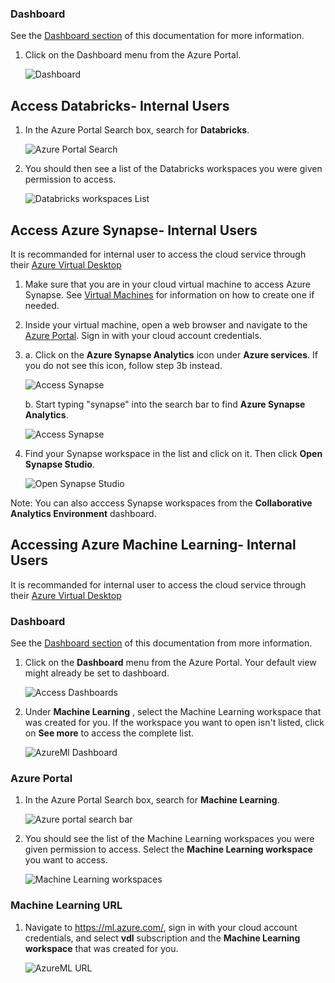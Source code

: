 ### Dashboard

See the [Dashboard section](Dashboards.md) of this documentation for more information.  
1. Click on the Dashboard menu from the Azure Portal.  

    ![Dashboard](images/DataFactoryDashboard.png)  


## Access Databricks- Internal Users

1. In the Azure Portal Search box, search for **Databricks**.  

    ![Azure Portal Search](images/DatabricksPortalSearch.png)  

2. You should then see a list of the Databricks workspaces you were given permission to access.  

    ![Databricks workspaces List](images/DatabricksPortalList.png)




## Access Azure Synapse- Internal Users
It is recommanded for internal user to access the cloud service through their [Azure Virtual Desktop](AVD.md)
1. Make sure that you are in your cloud virtual machine to access Azure Synapse. See [Virtual Machines](VirtualMachines.md) for information on how to create one if needed.

2. Inside your virtual machine, open a web browser and navigate to the [Azure Portal](https://portal.azure.com). Sign in with your cloud account credentials.

3. 
    a. Click on the **Azure Synapse Analytics** icon under **Azure services**. If you do not see this icon, follow step 3b instead.

    ![Access Synapse](images/AzureSynapseAccess_2.png)

    b. Start typing "synapse" into the search bar to find **Azure Synapse Analytics**.

    ![Access Synapse](images/AzureSynapseAccess.png) 

4. Find your Synapse workspace in the list and click on it. Then click **Open Synapse Studio**.


    ![Open Synapse Studio](images/AzureSynapseOpenStudio.png)

Note: You can also acccess Synapse workspaces from the **Collaborative Analytics Environment** dashboard.



<!-- *New:* Please access Azure ML form your CAE [Virtual Machine](VirtualMarchine.md). -->

## Accessing Azure Machine Learning- Internal Users
It is recommanded for internal user to access the cloud service through their [Azure Virtual Desktop](AVD.md)
### Dashboard

See the [Dashboard section](Dashboards.md) of this documentation from more information.  

1. Click on the **Dashboard** menu from the Azure Portal. Your default view might already be set to dashboard.  

    ![Access Dashboards](images/AccessDashboard.png)

2. Under **Machine Learning** , select the Machine Learning workspace that was created for you. If the workspace you want to open isn't listed, click on **See more** to access the complete list.

    ![AzureMl Dashboard](images/AzureMLDashboard.png)

### Azure Portal

1.	In the Azure Portal Search box, search for **Machine Learning**.

    ![Azure portal search bar](images/AzureML_01.png)  

2.	You should see the list of the Machine Learning workspaces you were given permission to access. Select the **Machine Learning workspace** you want to access.

    ![Machine Learning workspaces](images/AzureML_02.png)

### Machine Learning URL
1. Navigate to https://ml.azure.com/, sign in with your cloud account credentials, and select **vdl** subscription and the **Machine Learning workspace** that was created for you.  

    ![AzureML URL](images/AzureMlURL.PNG)



